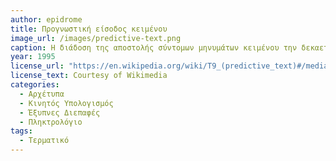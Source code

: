 ```yaml
---
author: epidrome
title: Προγνωστική είσοδος κειμένου 
image_url: /images/predictive-text.png
caption: Η διάδοση της αποστολής σύντομων μηνυμάτων κειμένου την δεκαετία του 1990 δημιούργησε την ανάγκη για μια αποδοτικότερη μέθοδο συγγραφής κειμένου με την χρήση πληκτρολογίου που είχε μόνο αριθμούς. Για αυτόν τον σκοπό δημιουργήθηκαν τεχνολογίες όπως το T9, το οποίο με την χρήση ενός λεξικού για την γλώσσα συγγραφής προβάλει την πιο πιθανή λέξη που ξεκινάει από τους πρώτους χαρακτήρες που έχει ήδη πατήσει ο χρήστης, έτσι ώστε τελικά να μην χρειαστεί να πατήσει και τους υπόλοιπους. 
year: 1995 
license_url: "https://en.wikipedia.org/wiki/T9_(predictive_text)#/media/File:T9_on_an_LG_in_2020.png" 
license_text: Courtesy of Wikimedia 
categories:
  - Αρχέτυπα 
  - Κινητός Υπολογισμός
  - Έξυπνες Διεπαφές
  - Πληκτρολόγιο
tags:
  - Τερματικό 
---
```

